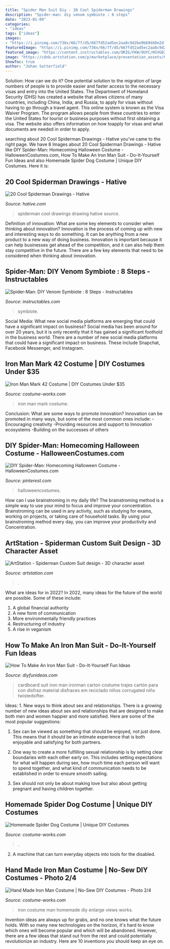 ```yaml
---
title: "Spider Man Suit Diy - 20 Cool Spiderman Drawings"
description: "Spider-man: diy venom symbiote : 8 steps"
date: "2023-01-09"
categories:
- "ideas"
tags: ["ideas"]
images:
- "https://i.pinimg.com/736x/66/7f/d5/667fd52ad5ec2aa8c9d2be9b69d48e2d.jpg"
featuredImage: "https://i.pinimg.com/736x/66/7f/d5/667fd52ad5ec2aa8c9d2be9b69d48e2d.jpg"
featured_image: "https://content.instructables.com/ORIG/FKW/9UYC/HSVGD202/FKW9UYCHSVGD202.jpg?auto=webp&amp;frame=1&amp;width=2100"
image: "https://cdnb.artstation.com/p/marketplace/presentation_assets/000/283/417/large/file.jpg?1581151578"
ShowToc: true
author: "Johan Satterfield"
---
```



Solution: How can we do it?
One potential solution to the migration of large numbers of people is to provide easier and faster access to the necessary visas and entry into the United States. The Department of Homeland Security (DHS) has created a website that allows citizens of many countries, including China, India, and Russia, to apply for visas without having to go through a travel agent. This online system is known as the Visa Waiver Program. The program allows people from these countries to enter the United States for tourist or business purposes without first obtaining a visa. The website also offers information on how toapply for visas and what documents are needed in order to apply.

	

		
searching about 20 Cool Spiderman Drawings - Hative you've came to the right page. We have 8 Images about 20 Cool Spiderman Drawings - Hative like DIY Spider-Man: Homecoming Halloween Costume - HalloweenCostumes.com, How To Make An Iron Man Suit - Do-It-Yourself Fun Ideas and also Homemade Spider Dog Costume | Unique DIY Costumes. Here it is:
		
    
## 20 Cool Spiderman Drawings - Hative

<img loading=lazy src="https://hative.com/wp-content/uploads/2014/07/spiderman-drawings/12-spiderman-drawings.jpg" onerror="this.onerror=null;this.src='https://tse1.mm.bing.net/th?id=OIP.iV1GBrZlSlHbUY6l3lkfAwHaJl&amp;pid=15.1';" alt="20 Cool Spiderman Drawings - Hative">

_Source: hative.com_

>spiderman cool drawings drawing hative source. 

	

Definition of innovation: What are some key elements to consider when thinking about innovation?
Innovation is the process of coming up with new and interesting ways to do something. It can be anything from a new product to a new way of doing business. Innovation is important because it can help businesses get ahead of the competition, and it can also help them stay competitive in the future.
There are a few key elements that need to be considered when thinking about innovation.

    
## Spider-Man: DIY Venom Symbiote : 8 Steps - Instructables

<img loading=lazy src="https://content.instructables.com/ORIG/FKW/9UYC/HSVGD202/FKW9UYCHSVGD202.jpg?auto=webp&amp;frame=1&amp;width=2100" onerror="this.onerror=null;this.src='https://tse1.mm.bing.net/th?id=OIP.jRjfjn05PSIQUS5ieX1vkwHaJ4&amp;pid=15.1';" alt="Spider-Man: DIY Venom Symbiote : 8 Steps - Instructables">

_Source: instructables.com_

>symbiote. 

	

Social Media: What new social media platforms are emerging that could have a significant impact on business?
Social media has been around for over 20 years, but it is only recently that it has gained a significant foothold in the business world. There are a number of new social media platforms that could have a significant impact on business. These include Snapchat, Facebook Messenger, and Instagram.

    
## Iron Man Mark 42 Costume | DIY Costumes Under $35

<img loading=lazy src="https://photos.costume-works.com/full/iron_man_mark_421.jpg" onerror="this.onerror=null;this.src='https://tse3.mm.bing.net/th?id=OIP.8xgV2-IAv4excjxrJPk_vQHaNK&amp;pid=15.1';" alt="Iron Man Mark 42 Costume | DIY Costumes Under $35">

_Source: costume-works.com_

>iron man mark costume. 

	

Conclusion: What are some ways to promote innovation?
Innovation can be promoted in many ways, but some of the most common ones include: 
-Encouraging creativity 
-Providing resources and support to Innovation ecosystems 
-Building on the successes of others

    
## DIY Spider-Man: Homecoming Halloween Costume - HalloweenCostumes.com

<img loading=lazy src="https://i.pinimg.com/736x/66/7f/d5/667fd52ad5ec2aa8c9d2be9b69d48e2d.jpg" onerror="this.onerror=null;this.src='https://tse4.mm.bing.net/th?id=OIP.kwFXHITzZh9GwvWYSVAQogHaKZ&amp;pid=15.1';" alt="DIY Spider-Man: Homecoming Halloween Costume - HalloweenCostumes.com">

_Source: pinterest.com_

>halloweencostumes. 

	

How can I use brainstroming in my daily life?
The brainstroming method is a simple way to use your mind to focus and improve your concentration. Brainstroming can be used in any activity, such as studying for exams, working on projects, or taking care of household tasks. By using your brainstroming method every day, you can improve your productivity and Concentration.

    
## ArtStation - Spiderman Custom Suit Design - 3D Character Asset

<img loading=lazy src="https://cdnb.artstation.com/p/marketplace/presentation_assets/000/283/417/large/file.jpg?1581151578" onerror="this.onerror=null;this.src='https://tse1.mm.bing.net/th?id=OIP.KOUjN_409U_Kqi787IeZOwHaNK&amp;pid=15.1';" alt="ArtStation - Spiderman Custom Suit design - 3D character asset">

_Source: artstation.com_

>. 

	

What are ideas for in 2022?
In 2022, many ideas for the future of the world are possible. Some of these include: 
1. A global financial authority 
2. A new form of communication 
3. More environmentally friendly practices 
4. Restructuring of industry 
5. A rise in veganism 

    
## How To Make An Iron Man Suit - Do-It-Yourself Fun Ideas

<img loading=lazy src="http://diyfunideas.com/wp-content/uploads/2014/04/ironman-suit-8.jpg" onerror="this.onerror=null;this.src='https://tse1.mm.bing.net/th?id=OIP.kas-SiMLtQdW5FEumRZOIAHaNK&amp;pid=15.1';" alt="How To Make An Iron Man Suit - Do-It-Yourself Fun Ideas">

_Source: diyfunideas.com_

>cardboard suit iron man ironman carton costume trajes cartón para con disfraz material disfraces em reciclado niños corrugated niño twistedsifter. 

	

Ideas: 1. New ways to think about sex and relationships.
There is a growing number of new ideas about sex and relationships that are designed to make both men and women happier and more satisfied. Here are some of the most popular suggestions:
1. Sex can be viewed as something that should be enjoyed, not just done. This means that it should be an intimate experience that is both enjoyable and satisfying for both partners.

2. One way to create a more fulfilling sexual relationship is by setting clear boundaries with each other early on. This includes setting expectations for what will happen during sex, how much time each person will want to spend together, and what kind of communication needs to be established in order to ensure smooth sailing.

3. Sex should not only be about making love but also about getting pregnant and having children together.

    
## Homemade Spider Dog Costume | Unique DIY Costumes

<img loading=lazy src="https://photos.costume-works.com/full/spider_dog4.jpg" onerror="this.onerror=null;this.src='https://tse2.mm.bing.net/th?id=OIP.w1QiZN4ynsMi7zC5x67ShADhEU&amp;pid=15.1';" alt="Homemade Spider Dog Costume | Unique DIY Costumes">

_Source: costume-works.com_

>. 

	

2. A machine that can turn everyday objects into tools for the disabled.

    
## Hand Made Iron Man Costume | No-Sew DIY Costumes - Photo 2/4

<img loading=lazy src="https://photos.costume-works.com/full/iron_man4.jpg" onerror="this.onerror=null;this.src='https://tse1.mm.bing.net/th?id=OIP.njWQwMEDFfK6LqI5TTE93QHaKt&amp;pid=15.1';" alt="Hand Made Iron Man Costume | No-Sew DIY Costumes - Photo 2/4">

_Source: costume-works.com_

>iron costume man homemade diy enlarge views works. 

	

Invention ideas are always up for grabs, and no one knows what the future holds. With so many new technologies on the horizon, it's hard to know which ones will become popular and which will be abandoned. However, there are a few ideas that stand out from the rest and could potentially revolutionize an industry. Here are 10 inventions you should keep an eye on.

